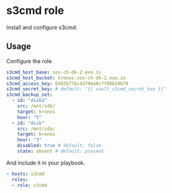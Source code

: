 # s3cmd role

Install and configure s3cmd.

## Usage

Configure the role.

```yml
s3cmd_host_base: sos-ch-dk-2.exo.io
s3cmd_host_bucket: kronos.sos-ch-dk-2.exo.io
s3cmd_access_key: EXO2677bc43796a0cff80b29b79
s3cmd_secret_key: # default: "{{ vault_s3cmd_secret_key }}"
s3cmd_backup_set:
  - id: "disk2"
    src: /mnt/sdb/
    target: kronos
    hour: "5"
  - id: "disk"
    src: /mnt/sda/
    target: kronos
    hour: "3"
    disabled: true # default: false
    state: absent # default: present
```

And include it in your playbook.

```yml
- hosts: s3cmd
  roles:
  - role: s3cmd
```
